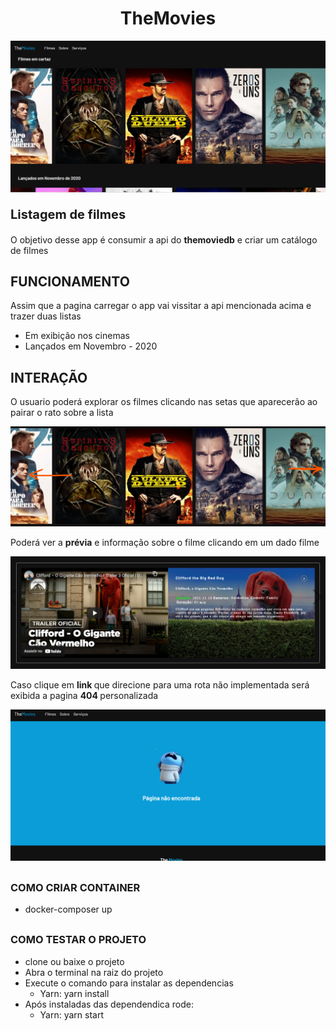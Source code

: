 <h1 style="text-align:center"> The<span >Movies</span> </h1>


<img src="./public/preview/the app.png">

<p style="font-size:20px; font-weight:bold;margin-top:20px">Listagem de filmes<p>



<p> O objetivo desse app é consumir a api do <strong>themoviedb</strong> e criar um catálogo de filmes </p>

<h2>FUNCIONAMENTO</h2>
<p>Assim que a pagina carregar o app vai vissitar a api mencionada acima e trazer duas listas</p>

<ul> 
<li>Em exibição nos cinemas</li>
<li>Lançados em Novembro - 2020</li>

</ul>

<h2>INTERAÇÃO</h2>
<p>O usuario poderá explorar os filmes clicando nas setas que aparecerão ao <storng title='mouse'>pairar o rato</strong> sobre a lista </p>

<img src="./public/preview/sidenav-list.png">

<p>Poderá ver a  <strong title='teaser - prévia'> prévia</strong> e <storng>informação sobre o filme</strong>  clicando em um dado filme</p>
<img src="./public/preview/preview.png">
<p>Caso clique em <strong>link </strong> que direcione para uma rota não implementada será exibida a pagina <strong>404 </strong> personalizada </p>
<img src="./public/preview/notfound.png">




<h3 style="margin-top:30px">COMO CRIAR CONTAINER</h3>

  <ul> 
   <li> docker-composer up </li>
  </ul>


<h3 style="margin-top:30px">COMO TESTAR O PROJETO</h3>
<ul> 
<li>clone ou baixe o projeto</li>
<li>Abra o terminal na raiz do projeto</li>
<li>Execute o comando para instalar as dependencias
  <ul> 
   <li> Yarn: yarn install </li>
  </ul>
</li>
<li>Após instaladas das dependendica rode:
<ul> 
   <li> Yarn: yarn start </li>
  </ul>
</li>

</ul>

<strong> </strong>